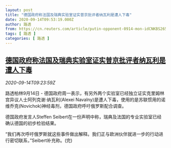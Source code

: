```yaml
---
layout: post
title: "德国政府称法国及瑞典实验室证实普京批评者纳瓦利是遭人下毒"
date: 2020-09-14T09:53:19.000Z
author: 路透
from: https://cn.reuters.com/article/putin-opponent-0914-mon-idCNKBS26518E
tags: [ 路透 ]
categories: [ 路透 ]
---
```

<!--1600077199000-->
[德国政府称法国及瑞典实验室证实普京批评者纳瓦利是遭人下毒](https://cn.reuters.com/article/putin-opponent-0914-mon-idCNKBS26518E)
------

<div>
<div><i>2020-09-14T09:23:59Z</i></div><p>路透柏林9月14日 - 德国政府周一表示，有另外两个实验室已经独立证实克里姆林宫异议人士阿列克谢·纳瓦利(Alexei Navalny)是遭人下毒，使用的是苏联惯用的诺维乔克(Novichok)神经毒剂，德国政府呼吁俄罗斯配合调查。</p><p>德国政府发言人Steffen Seibert在一份声明中称，瑞典及法国的专业实验室已经确认德国的初步检验结果。</p><p>“我们再次呼吁俄罗斯就这些事件做出解释。我们正与欧洲伙伴就进一步的行动进行密切联系，”Seibert补充称。(完)</p>
</div>
